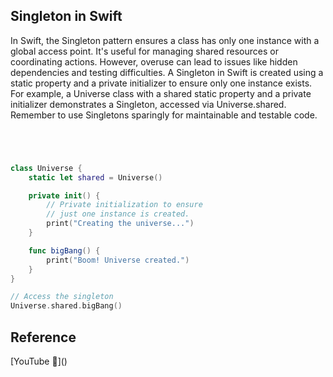 ## Singleton in Swift

In Swift, the Singleton pattern ensures a class has only one instance with a global access point. It's useful for managing shared resources or coordinating actions. However, overuse can lead to issues like hidden dependencies and testing difficulties. A Singleton in Swift is created using a static property and a private initializer to ensure only one instance exists. For example, a Universe class with a shared static property and a private initializer demonstrates a Singleton, accessed via Universe.shared. Remember to use Singletons sparingly for maintainable and testable code.

```swift




class Universe {
    static let shared = Universe()

    private init() {
        // Private initialization to ensure
        // just one instance is created.
        print("Creating the universe...")
    }

    func bigBang() {
        print("Boom! Universe created.")
    }
}

// Access the singleton
Universe.shared.bigBang()
```

## Reference

[YouTube 👀]\(\)